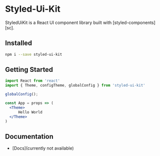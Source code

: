 
# Styled-Ui-Kit

StyledUiKit is a React UI component library
built with [styled-components][sc].

## Installed

```sh
npm i --save styled-ui-kit
```
## Getting Started

```jsx
import React from 'react'
import { Theme, configTheme, globalConfig } from 'styled-ui-kit'

globalConfig();

const App = props => (
  <Theme>
      Hello World
  </Theme>
)
```

## Documentation

- [Docs](currently not available)